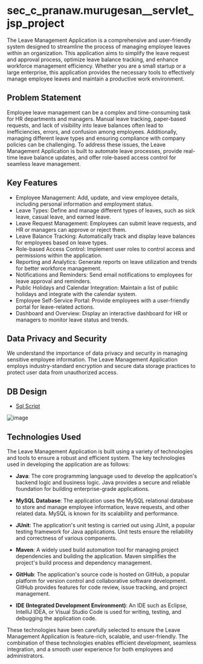 # sec_c_pranaw.murugesan__servlet_jsp_project

The Leave Management Application is a comprehensive and user-friendly system designed to streamline the process of managing employee leaves within an organization. This application aims to simplify the leave request and approval process, optimize leave balance tracking, and enhance workforce management efficiency. Whether you are a small startup or a large enterprise, this application provides the necessary tools to effectively manage employee leaves and maintain a productive work environment.

## Problem Statement
Employee leave management can be a complex and time-consuming task for HR departments and managers. Manual leave tracking, paper-based requests, and lack of visibility into leave balances often lead to inefficiencies, errors, and confusion among employees. Additionally, managing different leave types and ensuring compliance with company policies can be challenging. To address these issues, the Leave Management Application is built to automate leave processes, provide real-time leave balance updates, and offer role-based access control for seamless leave management.

## Key Features
- Employee Management: Add, update, and view employee details, including personal information and employment status.
- Leave Types: Define and manage different types of leaves, such as sick leave, casual leave, and earned leave.
- Leave Request Management: Employees can submit leave requests, and HR or managers can approve or reject them.
- Leave Balance Tracking: Automatically track and display leave balances for employees based on leave types.
- Role-based Access Control: Implement user roles to control access and permissions within the application.
- Reporting and Analytics: Generate reports on leave utilization and trends for better workforce management.
- Notifications and Reminders: Send email notifications to employees for leave approval and reminders.
- Public Holidays and Calendar Integration: Maintain a list of public holidays and integrate with the calendar system.
- Employee Self-Service Portal: Provide employees with a user-friendly portal for leave-related actions.
- Dashboard and Overview: Display an interactive dashboard for HR or managers to monitor leave status and trends.

## Data Privacy and Security
We understand the importance of data privacy and security in managing sensitive employee information. The Leave Management Application employs industry-standard encryption and secure data storage practices to protect user data from unauthorized access.

## DB Design
- [Sql Script](https://github.com/fssa-batch3/sec_c_pranaw.murugesan__corejava_project_2/blob/main/src/main/sql/ProjectQueries.sql)

![image](https://github.com/fssa-batch3/sec_c_pranaw.murugesan__corejava_project_2/assets/85377859/ce720e47-0141-49ff-866e-893a400484c3)

## Technologies Used

The Leave Management Application is built using a variety of technologies and tools to ensure a robust and efficient system. The key technologies used in developing the application are as follows:

- **Java**: The core programming language used to develop the application's backend logic and business logic. Java provides a secure and reliable foundation for building enterprise-grade applications.

- **MySQL Database**: The application uses the MySQL relational database to store and manage employee information, leave requests, and other related data. MySQL is known for its scalability and performance.

- **JUnit**: The application's unit testing is carried out using JUnit, a popular testing framework for Java applications. Unit tests ensure the reliability and correctness of various components.

- **Maven**: A widely used build automation tool for managing project dependencies and building the application. Maven simplifies the project's build process and dependency management.

- **GitHub**: The application's source code is hosted on GitHub, a popular platform for version control and collaborative software development. GitHub provides features for code review, issue tracking, and project management.

- **IDE (Integrated Development Environment)**: An IDE such as Eclipse, IntelliJ IDEA, or Visual Studio Code is used for writing, testing, and debugging the application code.

These technologies have been carefully selected to ensure the Leave Management Application is feature-rich, scalable, and user-friendly. The combination of these technologies enables efficient development, seamless integration, and a smooth user experience for both employees and administrators.
